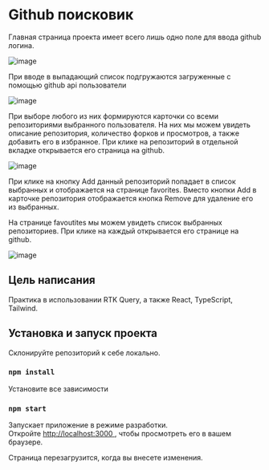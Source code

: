 # Github поисковик

Главная страница проекта имеет всего лишь одно поле для ввода github логина. 

![image](https://user-images.githubusercontent.com/108275492/212666651-ea97bc07-af31-43f1-925c-6a15e36a16bd.png)

При вводе в выпадающий список подгружаются загруженные с помощью github api пользователи

![image](https://user-images.githubusercontent.com/108275492/212665872-521d0e6d-92ee-4999-9227-1ee78d36a4aa.png)

При выборе любого из них формируются карточки со всеми репозиториями выбранного пользователя. На них мы можем увидеть описание репозитория, количество форков и просмотров, а также добавить его в избранное. При клике на репозиторий в отдельной вкладке открывается его страница на github.

![image](https://user-images.githubusercontent.com/108275492/212666173-17bb7e89-5153-4c90-a99f-ac9f978e0023.png)

При клике на кнопку Add данный репозиторий попадает в список выбранных и отображается на странице favorites. Вместо кнопки Add в карточке репозитория отображается кнопка Remove для удаление его из выбранных.

На странице favoutites мы можем увидеть список выбранных репозиториев. При клике на каждый открывается его странице на github.

![image](https://user-images.githubusercontent.com/108275492/212667118-defa0d83-fe83-483f-b813-e0e60ddbcec4.png)

## Цель написания

Практика в использовании RTK Query, а также React, TypeScript, Tailwind.

## Установка и запуск проекта

Склонируйте репозиторий к себе локально.

### `npm install`

Установите все зависимости

### `npm start`

Запускает приложение в режиме разработки.\
Откройте [http://localhost:3000 ](http://localhost:3000 ), чтобы просмотреть его в вашем браузере.

Страница перезагрузится, когда вы внесете изменения.

